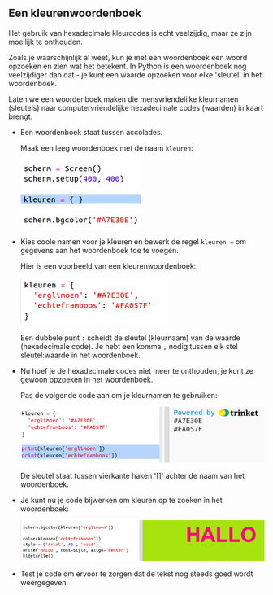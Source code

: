 ## Een kleurenwoordenboek

Het gebruik van hexadecimale kleurcodes is echt veelzijdig, maar ze zijn moeilijk te onthouden.

Zoals je waarschijnlijk al weet, kun je met een woordenboek een woord opzoeken en zien wat het betekent. In Python is een woordenboek nog veelzijdiger dan dat - je kunt een waarde opzoeken voor elke 'sleutel' in het woordenboek.

Laten we een woordenboek maken die mensvriendelijke kleurnamen (sleutels) naar computervriendelijke hexadecimale codes (waarden) in kaart brengt.

+ Een woordenboek staat tussen accolades.
    
    Maak een leeg woordenboek met de naam `kleuren`:
    
    ![screenshot](images/colourful-dict.png)

+ Kies coole namen voor je kleuren en bewerk de regel `kleuren =` om gegevens aan het woordenboek toe te voegen.
    
    Hier is een voorbeeld van een kleurenwoordenboek:
    
    ![screenshot](images/colourful-colours.png)
    
    Een dubbele punt `:` scheidt de sleutel (kleurnaam) van de waarde (hexadecimale code). Je hebt een komma `,` nodig tussen elk stel sleutel:waarde in het woordenboek.

+ Nu hoef je de hexadecimale codes niet meer te onthouden, je kunt ze gewoon opzoeken in het woordenboek.
    
    Pas de volgende code aan om je kleurnamen te gebruiken:
    
    ![screenshot](images/colourful-entries.png)
    
    De sleutel staat tussen vierkante haken '[]' achter de naam van het woordenboek.

+ Je kunt nu je code bijwerken om kleuren op te zoeken in het woordenboek:
    
    ![screenshot](images/colourful-use.png)

+ Test je code om ervoor te zorgen dat de tekst nog steeds goed wordt weergegeven.